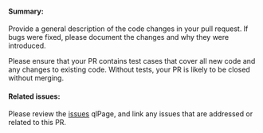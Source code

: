 #### Summary:

Provide a general description of the code changes in your pull
request. If bugs were fixed, please document the changes and why
they were introduced.

Please ensure that your PR contains test cases that cover all new
code and any changes to existing code. Without tests, your PR is
likely to be closed without merging.

#### Related issues:
Please review the [issues](https://github.com/chieffancypants/angular-loading-bar/issues)
qlPage, and link any issues that are addressed or related to this PR.
